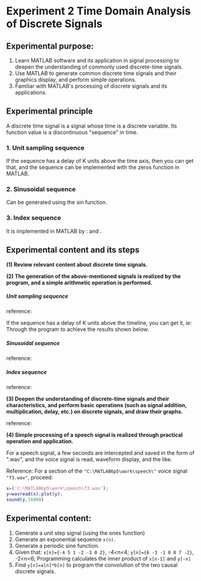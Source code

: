 # Experiment 2 Time Domain Analysis of Discrete Signals

## Experimental purpose:

1.  Learn MATLAB software and its application in signal processing to deepen the understanding of commonly used discrete-time signals.
2.  Use MATLAB to generate common discrete time signals and their graphics display, and perform simple operations.
3.  Familiar with MATLAB's processing of discrete signals and its applications.

## Experimental principle

A discrete time signal is a signal whose time is a discrete variable. Its function value is a discontinuous "sequence" in time.

### 1. Unit sampling sequence

If the sequence has a delay of K units above the time axis, then you can get that, and the sequence can be implemented with the zeros function in MATLAB.

### 2. Sinusoidal sequence

Can be generated using the sin function.

### 3. Index sequence

It is implemented in MATLAB by : and .

## Experimental content and its steps

**(1) Review relevant content about discrete time signals.**

**(2) The generation of the above-mentioned signals is realized by the program, and a simple arithmetic operation is performed.**

##### Unit sampling sequence

reference:

If the sequence has a delay of K units above the timeline, you can get it, ie:
Through the program to achieve the results shown below.

##### Sinusoidal sequence

reference:

##### Index sequence

reference:

**(3) Deepen the understanding of discrete-time signals and their characteristics, and perform basic operations (such as signal addition, multiplication, delay, etc.) on discrete signals, and draw their graphs.**

reference:

**(4) Simple processing of a speech signal is realized through practical operation and application.**

For a speech signal, a few seconds are intercepted and saved in the form of ".wav", and the voice signal is read, waveform display, and the like.

Reference: For a section of the `"C:\MATLAB6p5\work\speech\"` voice signal `"f3.wav"`, proceed:

```matlab
x=('C:\MATLAB6p5\work\speech\f3.wav');
y=wavread(x);plot(y);
sound(y,16000)
```

## Experimental content:

1. Generate a unit step signal (using the ones function)
2. Generate an exponential sequence `x(n)`.
3. Generate a periodic sine function.
4. Given that:
`x[n]={-4 5 1 -2 -3 0 2}`, -4<n<4;
`y[n]={6 -3 -1 0 8 7 -2}`, -2<n<6;
Programming calculates the inner product of `x[n-1]` and `y[-n]`
5. Find `y[n]=a[n]*b[n]` to program the convolution of the two causal discrete signals.

